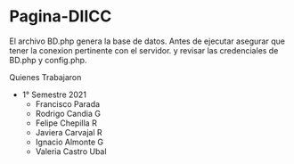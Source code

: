 # Pagina-DIICC
El archivo BD.php genera la base de datos.
Antes de ejecutar asegurar que tener la conexion pertinente con el servidor.
y revisar las credenciales de BD.php y config.php.


Quienes Trabajaron

- 1° Semestre 2021
  - Francisco Parada
  - Rodrigo Candia G
  - Felipe Chepilla R
  - Javiera Carvajal R
  - Ignacio Almonte G
  - Valeria Castro Ubal